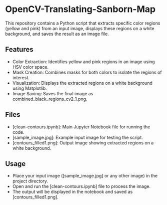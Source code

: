 # OpenCV-Translating-Sanborn-Map
This repository contains a Python script that extracts specific color regions (yellow and pink) from an input image, displays these regions on a white background, and saves the result as an image file.
## Features
- Color Extraction: Identifies yellow and pink regions in an image using HSV color space.
- Mask Creation: Combines masks for both colors to isolate the regions of interest.
- Visualization: Displays the extracted regions on a white background using Matplotlib.
- Image Saving: Saves the final image as combined_black_regions_cv2_1.png.
## Files
- [clean-contours.ipynb]: Main Jupyter Notebook file for running the code.
- [sample_image.jpg]: Example input image for testing the script.
- [contours_filled1.png]: Output image showing extracted regions on a white background.
## Usage
- Place your input image ([sample_image.jpg] or any other image) in the project directory.
- Open and run the [clean-contours.ipynb] file to process the image.
- The output will be displayed in the notebook and saved as [contours_filled1.png].
